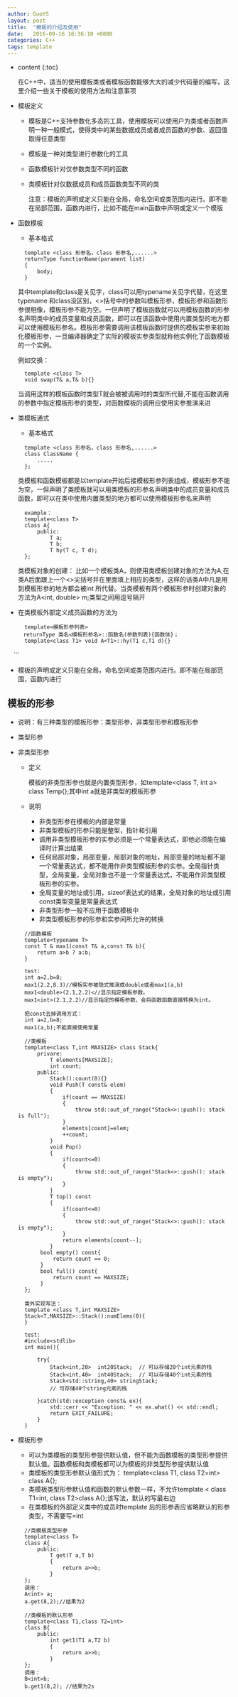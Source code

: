 ```yaml
---
author: GuoYS
layout: post
title:  "模板的介绍及使用"
date:   2016-09-16 16:36:10 +0800
categories: C++
tags: template
---
```

* content
{:toc}

  在C++中，适当的使用模板类或者模板函数能够大大的减少代码量的编写，这里介绍一些关于模板的使用方法和注意事项









- 模板定义

  - 模板是C++支持参数化多态的工具，使用模板可以使用户为类或者函数声明一种一般模式，使得类中的某些数据成员或者成员函数的参数、返回值取得任意类型
  - 模板是一种对类型进行参数化的工具
  - 函数模板针对仅参数类型不同的函数
  - 类模板针对仅数据成员和成员函数类型不同的类

    注意：模板的声明或定义只能在全局，命名空间或类范围内进行。即不能在局部范围，函数内进行，比如不能在main函数中声明或定义一个模版


- 函数模板

  - 基本格式

  ```
    template <class 形参名，class 形参名,......>
    returnType functionName(parament list)
    {
        body;
    }
  ```


    其中template和class是关见字，class可以用typename关见字代替，在这里typename 和class没区别，<>括号中的参数叫模板形参，模板形参和函数形参很相像，模板形参不能为空。一但声明了模板函数就可以用模板函数的形参名声明类中的成员变量和成员函数，即可以在该函数中使用内置类型的地方都可以使用模板形参名。模板形参需要调用该模板函数时提供的模板实参来初始化模板形参，一旦编译器确定了实际的模板实参类型就称他实例化了函数模板的一个实例。

    例如交换：

  ```
    template <class T>
    void swap(T& a,T& b){}
  ```

    当调用这样的模板函数时类型T就会被被调用时的类型所代替,不能在函数调用的参数中指定模板形参的类型，对函数模板的调用应使用实参推演来进

- 类模板通式

  - 基本格式

  ```
    template <class 形参名，class 形参名,......>
    class ClassName {
        .....
    };
  ```


    类模板和函数模板都是以template开始后接模板形参列表组成，模板形参不能为空，一但声明了类模板就可以用类模板的形参名声明类中的成员变量和成员函数，即可以在类中使用内置类型的地方都可以使用模板形参名来声明
  
  ```
    example：
    template<class T> 
    class A{
        public:
            T a;
            T b; 
            T hy(T c, T d);
    };
  ```

    类模板对象的创建：
    比如一个模板类A，则使用类模板创建对象的方法为A<int>;在类A后面跟上一个<>尖括号并在里面填上相应的类型，这样的话类A中凡是用到模板形参的地方都会被int 所代替。当类模板有两个模板形参时创建对象的方法为A<int, double> m;类型之间用逗号隔开


- 在类模板外部定义成员函数的方法为

  ```
    template<模板形参列表>
  　returnType 类名<模板形参名>::函数名(参数列表){函数体}；
    template<class T1> void A<T1>::hy(T1 c,T1 d){}
　```
　
- 模板的声明或定义只能在全局，命名空间或类范围内进行。即不能在局部范围，函数内进行



## 模板的形参

- 说明：有三种类型的模板形参：类型形参，非类型形参和模板形参
- 类型形参



- 非类型形参

  - 定义

    模板的非类型形参也就是内置类型形参，如template<class T, int a> class Temp{};其中int a就是非类型的模板形参

  - 说明

    - 非类型形参在模板的内部是常量
    - 非类型模板的形参只能是整型，指针和引用
    - 调用非类型模板形参的实参必须是一个常量表达式，即他必须能在编译时计算出结果
    - 任何局部对象，局部变量，局部对象的地址，局部变量的地址都不是一个常量表达式，都不能用作非类型模板形参的实参。全局指针类型，全局变量，全局对象也不是一个常量表达式，不能用作非类型模板形参的实参。
    - 全局变量的地址或引用，sizeof表达式的结果，全局对象的地址或引用const类型变量是常量表达式
    - 非类型形参一般不应用于函数模板中
    - 非类型模板形参的形参和实参间所允许的转换

  ```
    //函数模板
    template<typename T>
    const T & max1(const T& a,const T& b){
        return a>b ? a:b;
    }

    test:
    int a=2,b=8;
    max1(2.2,8.3)//模板实参被隐式推演成double或者max1(a,b)
    max1<double>(2.1,2.2)<//显示指定模板参数。
    max1<int>(2.1,2.2)//显示指定的模板参数，会将函数函数直接转换为int。

    把const去掉调用方式：
    int a=2,b=8;
    max1(a,b);不能直接使用常量

    //类模板
    template<class T,int MAXSIZE> class Stack{
        privare:
            T elements[MAXSIZE];
            int count;
        public:
            Stack():count(0){}
            void Push(T const& elem)
            {
                if(count == MAXSIZE)
                {
                    throw std::out_of_range("Stack<>::push(): stack is full");
                }
                elements[count]=elem;
                ++count;
            }
            void Pop()
            {
                if(count<=0)
                {
                    throw std::out_of_range("Stack<>::push(): stack is empty");
                }
            }
            T top() const
            {
                if(count<=0)
                {
                    throw std::out_of_range("Stack<>::push(): stack is empty");
                }
                return elements[count--];
            }
         bool empty() const{     
             return count == 0;
         }
         bool full() const{    
             return count == MAXSIZE;
         }
    };

    类外实现写法：
    template <class T,int MAXSIZE> 
    Stack<T,MAXSIZE>::Stack():numElems(0){  
    }

    test:
    #include<stdlib>
    int main(){

        try{
            Stack<int,20>  int20Stack;  // 可以存储20个int元素的栈
            Stack<int,40>  int40Stack;  // 可以存储40个int元素的栈
            Stack<std::string,40> stringStack; 
            // 可存储40个string元素的栈
      
        }catch(std::exception const& ex){
            std::cerr << "Exception: " << ex.what() << std::endl;
            return EXIT_FAILURE;
        }
    }
  ```

- 模板形参

  - 可以为类模板的类型形参提供默认值，但不能为函数模板的类型形参提供默认值。函数模板和类模板都可以为模板的非类型形参提供默认值
  - 类模板的类型形参默认值形式为：
      template<class T1, class T2=int> class A{};
  - 类模板类型形参默认值和函数的默认参数一样，不允许template < class T1=int, class T2>class A{};该写法，默认的写最右边
  - 在类模板的外部定义类中的成员时template 后的形参表应省略默认的形参类型，不需要写=int

  ```
    //类模板类型形参
    template<class T> 
    class A{
        public:
            T get(T a,T b)
            {
                return a>>b;
            }
    };
    调用：
    A<int> a;
    a.get(8,2);//结果为2

    //类模板的默认形参
    template<class T1,class T2=int>
    class B{
        public:
            int get1(T1 a,T2 b)
            {
                return a>>b;
            }
    };
    调用：
    B<int>b;
    b.get1(8,2); //结果为2s
  ```
  















